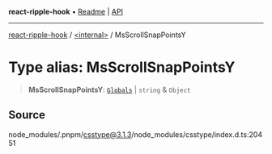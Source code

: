 **react-ripple-hook** • [Readme](../../README.md) \| [API](../../globals.md)

---

[react-ripple-hook](../../README.md) / [\<internal\>](../README.md) / MsScrollSnapPointsY

# Type alias: MsScrollSnapPointsY

> **MsScrollSnapPointsY**: [`Globals`](Globals.md) \| `string` & `Object`

## Source

node_modules/.pnpm/csstype@3.1.3/node_modules/csstype/index.d.ts:20451
